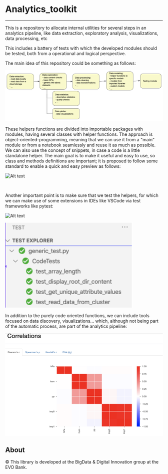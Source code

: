 # Analytics_toolkit
---

This is a repository to allocate internal utilities for several steps in an analytics pipeline, like data extraction, exploratory analysis, visualizations, data processing, etc

This includes a battery of tests with which the developed modules should be tested, both from a operational and logical perspective.

The main idea of this repository could be something as follows:


![Alt text](/readme_files/toolkit_repo_schema.png "schema")


These helpers functions are divided into importable packages with modules, having several classes with helper functions.
The approach is object-oriented-programming, meaning that we can use it from a "main" module or from a notebook seamlessly and reuse it as much as possible. We can also use the concept of snippets, in case a code is a little standalone helper.
The main goal is to make it useful and easy to use, so class and methods definitions are important; it is proposed to follow some standard to enable a quick and easy preview as follows:

![Alt text](/readme_files/class_functions_definitions.gif "definitions preview")

<br>

Another important point is to make sure that we test the helpers, for which we can make use of some extensions in IDEs like VSCode via test frameworks like pytest:

![Alt text](/readme_files/testing_custom_helpers.gif "schema")

![Alt text](/readme_files/passed_tests_pytest.png)


In addition to the purely code oriented functions, we can include tools focused on data discovery, visualizations... which, although not being part of the automatic process, are part of the analytics pipeline: 

![Alt text](/pics/profile_report_2.png  "EDA example")


## About
© This library is developed at the BigData & Digital Innovation group at the EVO Bank.
